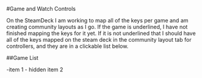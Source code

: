 #Game and Watch Controls

On the SteamDeck I am working to map all of the keys per game and am creating community layouts as I go. If the game is underlined, I have not finished mapping the keys for it yet. If it is not underlined that I should have all of the keys mapped on the steam deck in the community layout tab for controllers, and they are in a clickable list below. 

##Game List

-item 1
	- hidden item 2
